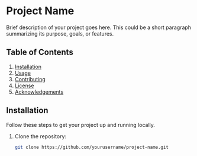 # Project Name

Brief description of your project goes here. This could be a short paragraph summarizing its purpose, goals, or features.

## Table of Contents

1. [Installation](#installation)
2. [Usage](#usage)
3. [Contributing](#contributing)
4. [License](#license)
5. [Acknowledgements](#acknowledgements)

## Installation

Follow these steps to get your project up and running locally.

1. Clone the repository:
   ```bash
   git clone https://github.com/yourusername/project-name.git